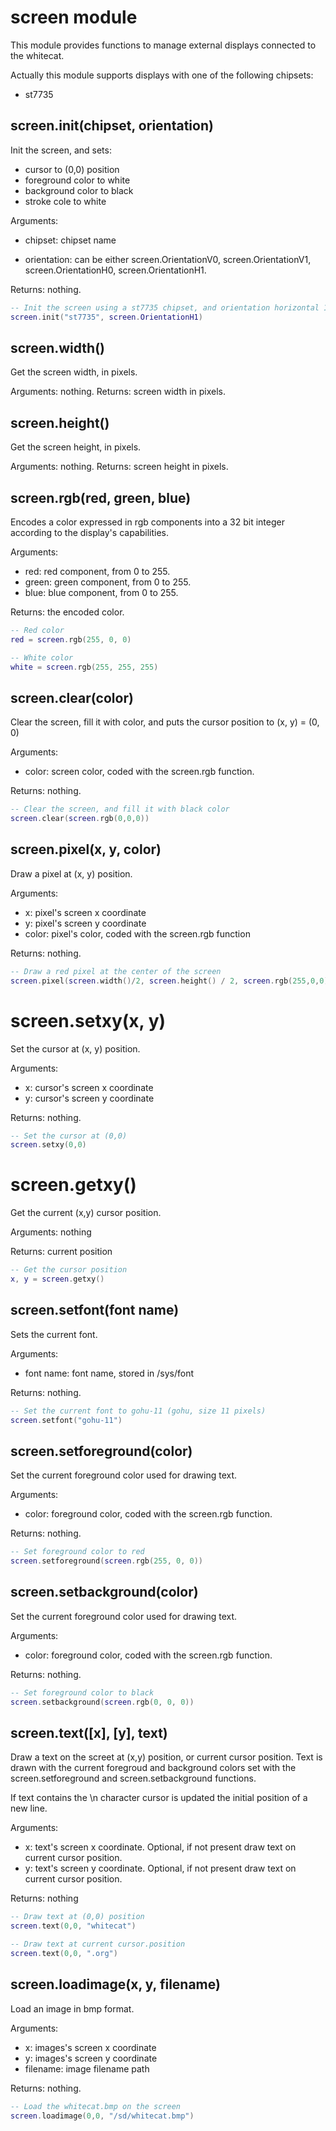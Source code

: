 # screen module

This module provides functions to manage external displays connected to the
whitecat.

Actually this module supports displays with one of the following chipsets:

* st7735


## screen.init(chipset, orientation)

Init the screen, and sets:

* cursor to (0,0) position
* foreground color to white
* background color to black
* stroke cole to white

Arguments:

* chipset: chipset name

* orientation:  can be either screen.OrientationV0, screen.OrientationV1,
screen.OrientationH0, screen.OrientationH1.

Returns: nothing.


```lua
-- Init the screen using a st7735 chipset, and orientation horizontal 1
screen.init("st7735", screen.OrientationH1)
```


## screen.width()

Get the screen width, in pixels.

Arguments: nothing.
Returns: screen width in pixels.


## screen.height()

Get the screen height, in pixels.

Arguments: nothing.
Returns: screen height in pixels.


## screen.rgb(red, green, blue)

Encodes a color expressed in rgb components into a 32 bit integer according to
the display's capabilities.

Arguments:

* red: red component, from 0 to 255.
* green: green component, from 0 to 255.
* blue: blue component, from 0 to 255.

Returns: the encoded color.


```lua
-- Red color
red = screen.rgb(255, 0, 0)

-- White color
white = screen.rgb(255, 255, 255)
```


## screen.clear(color)

Clear the screen, fill it with color, and puts the cursor position to
(x, y) = (0, 0)

Arguments:

* color: screen color, coded with the screen.rgb function.

Returns: nothing.


```lua
-- Clear the screen, and fill it with black color
screen.clear(screen.rgb(0,0,0))
```


## screen.pixel(x, y, color)

Draw a pixel at (x, y) position.

Arguments:

* x: pixel's screen x coordinate
* y: pixel's screen y coordinate
* color: pixel's color, coded with the screen.rgb function

Returns: nothing.


```lua
-- Draw a red pixel at the center of the screen
screen.pixel(screen.width()/2, screen.height() / 2, screen.rgb(255,0,0)) 
```


# screen.setxy(x, y)

Set the cursor at (x, y) position.

Arguments:

* x: cursor's screen x coordinate
* y: cursor's screen y coordinate


Returns: nothing.


```lua
-- Set the cursor at (0,0)
screen.setxy(0,0)
```

# screen.getxy()

Get the current (x,y) cursor position.

Arguments: nothing

Returns: current position


```lua
-- Get the cursor position
x, y = screen.getxy()
```


## screen.setfont(font name)

Sets the current font.

Arguments:

* font name: font name, stored in /sys/font

Returns: nothing.


```lua
-- Set the current font to gohu-11 (gohu, size 11 pixels)
screen.setfont("gohu-11")
```


## screen.setforeground(color)

Set the current foreground color used for drawing text.

Arguments:

* color: foreground color, coded with the screen.rgb function.

Returns: nothing.


```lua
-- Set foreground color to red
screen.setforeground(screen.rgb(255, 0, 0))
```


## screen.setbackground(color)

Set the current foreground color used for drawing text.

Arguments:

* color: foreground color, coded with the screen.rgb function.

Returns: nothing.


```lua
-- Set foreground color to black
screen.setbackground(screen.rgb(0, 0, 0))
```


## screen.text([x], [y], text)

Draw a text on the screet at (x,y) position, or current cursor position. Text is
drawn with the current foregroud and background colors set with the 
screen.setforeground and screen.setbackground functions.

If text contains the \n character cursor is updated the initial position of a 
new line.

Arguments:

* x: text's screen x coordinate. Optional, if not present draw text on current
cursor position.
* y: text's screen y coordinate. Optional, if not present draw text on current
cursor position.

Returns: nothing


```lua
-- Draw text at (0,0) position
screen.text(0,0, "whitecat")

-- Draw text at current cursor.position
screen.text(0,0, ".org")
```


## screen.loadimage(x, y, filename)

Load an image in bmp format.

Arguments:

* x: images's screen x coordinate
* y: images's screen y coordinate
* filename: image filename path

Returns: nothing.

```lua
-- Load the whitecat.bmp on the screen
screen.loadimage(0,0, "/sd/whitecat.bmp")
```

